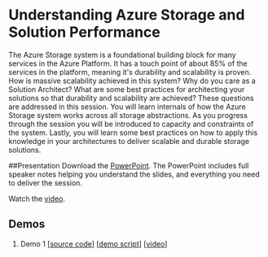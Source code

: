 # Understanding Azure Storage and Solution Performance
The Azure Storage system is a foundational building block for many services in the Azure Platform.  It has a touch point of about 85% of the services in the platform, meaning it's durability and scalability is proven. How is massive scalability achieved in this system?  Why do you care as a Solution Architect? What are some best practices for architecting your solutions so that durability and scalability are achieved?  These questions are addressed in this session.  You will learn internals of how the Azure Storage system works across all storage abstractions. As you progress through the session you will be introduced to capacity and constraints of the system. Lastly, you will learn some best practices on how to apply this knowledge in your architectures to deliver scalable and durable storage solutions.

##Presentation
Download the [PowerPoint](https://github.com/GSIAzureCOE/Storage/blob/master/todo.pptx).
The PowerPoint includes full speaker notes helping you understand the slides, and everything you need to deliver the session.

Watch the [video](https://gsiazurecoecontent.blob.core.windows.net/storage/todo.mp4).

## Demos
1. Demo 1
[[source code](https://github.com/GSIAzureCOE/Storage/blob/master/todo)]
[[demo script](https://github.com/GSIAzureCOE/Storage/blob/master/todo.docx)]
[[video](https://gsiazurecoecontent.blob.core.windows.net/storage/todo.mp4)]
